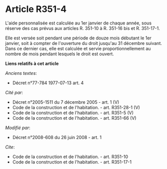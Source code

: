 # Article R351-4

L'aide personnalisée est calculée au 1er janvier de chaque année, sous réserve des cas prévus aux articles R. 351-10 à R.
351-16 bis et R. 351-17-1. 

Elle est versée soit pendant une période de douze mois débutant le 1er janvier, soit à compter de l'ouverture du droit
jusqu'au 31 décembre suivant. Dans ce dernier cas, elle est calculée et servie proportionnellement au nombre de mois pendant
lesquels le droit est ouvert.

**Liens relatifs à cet article**

_Anciens textes_:

  - Décret n°77-784 1977-07-13 art. 4

_Cité par_:

  - Décret n°2005-1511 du 7 décembre 2005 - art. 1 (V)
  - Code de la construction et de l'habitation. - art. R351-28-1 (V)
  - Code de la construction et de l'habitation. - art. R351-5 (V)
  - Code de la construction et de l'habitation. - art. R351-66 (V)

_Modifié par_:

  - Décret n°2008-608 du 26 juin 2008 - art. 1

_Cite_:

  - Code de la construction et de l'habitation. - art. R351-10
  - Code de la construction et de l'habitation. - art. R351-17-1
